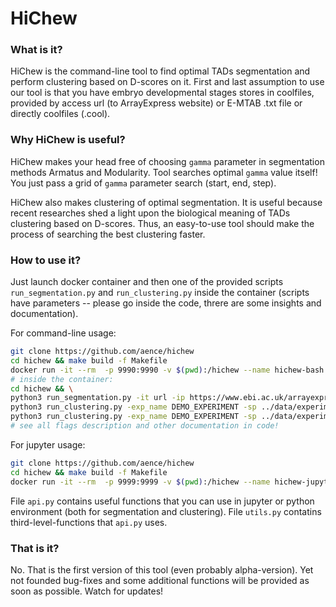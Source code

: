 # HiChew

### What is it?

HiChew is the command-line tool to find optimal TADs segmentation and perform clustering based on D-scores on it. 
First and last assumption to use our tool is that you have embryo developmental stages stores in coolfiles, 
provided by access url (to ArrayExpress website) or E-MTAB .txt file or directly coolfiles (.cool).

### Why HiChew is useful?

HiChew makes your head free of choosing `gamma` parameter in segmentation methods Armatus and Modularity. Tool searches 
optimal `gamma` value itself! You just pass a grid of `gamma` parameter search (start, end, step).

HiChew also makes clustering of optimal segmentation. It is useful because recent researches shed a light upon the 
biological meaning of TADs clustering based on D-scores. Thus, an easy-to-use tool should make the process of searching 
the best clustering faster.

### How to use it?

Just launch docker container and then one of the provided scripts `run_segmentation.py` and `run_clustering.py` 
inside the container (scripts have parameters -- please go inside the code, threre are some insights and 
documentation).

For command-line usage:
```bash
git clone https://github.com/aence/hichew
cd hichew && make build -f Makefile
docker run -it --rm  -p 9990:9990 -v $(pwd):/hichew --name hichew-bash hichew-bash
# inside the container:
cd hichew && \
python3 run_segmentation.py -it url -ip https://www.ebi.ac.uk/arrayexpress/files/E-MTAB-4918/E-MTAB-4918.sdrf.txt -eps 1e-1 -m modularity -g 0,200.0,0.1 -e_mts 60000 -mis 2 -exp_name DEMO_EXPERIMENT 
python3 run_clustering.py -exp_name DEMO_EXPERIMENT -sp ../data/experiments/E-MTAB-4918.sdrf/DEMO_EXPERIMENT/opt_tads_modularity_60kb_5kb.csv -mode range -m kmeans
python3 run_clustering.py -exp_name DEMO_EXPERIMENT -sp ../data/experiments/E-MTAB-4918.sdrf/DEMO_EXPERIMENT/opt_tads_modularity_60kb_5kb.csv -mode certain -m kmeans -nc 7
# see all flags description and other documentation in code!
```

For jupyter usage:
```bash
git clone https://github.com/aence/hichew
cd hichew && make build -f Makefile
docker run -it --rm  -p 9999:9999 -v $(pwd):/hichew --name hichew-jupyter hichew-jupyter
```

File `api.py` contains useful functions that you can use in jupyter or python environment (both for segmentation and clustering).
File `utils.py` contatins third-level-functions that `api.py` uses.

### That is it?

No. That is the first version of this tool (even probably alpha-version). Yet not founded bug-fixes and some additional 
functions will be provided as soon as possible. Watch for updates!
